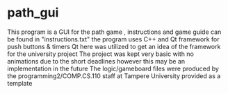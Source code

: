 # path_gui

This program is a GUI for the path game , instructions and game guide can be found in "instructions.txt"
the program uses C++ and Qt framework for push buttons & timers
Qt here was utilized to get an idea of the framework for the university project
The project was kept very basic with no animations due to the short deadlines however this may be an implementation in the future
The logic/gameboard files were produced by the programming2/COMP.CS.110 staff at Tampere University provided as a template